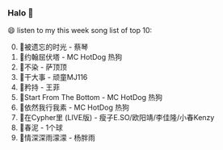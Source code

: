 

### Halo 👋

😄 listen to my this week song list of top 10:

0. 🌈被遗忘的时光 - 蔡琴
1. 🌈约翰屈伏塔 - MC HotDog 热狗
2. 🌈不染 - 萨顶顶
3. 🌈干大事 - 顽童MJ116
4. 🌈矜持 - 王菲
5. 🌈Start From The Bottom - MC HotDog 热狗
6. 🌈依然我行我素 - MC HotDog 热狗
7. 🌈在Cypher里  (LIVE版) - 瘦子E.SO/欧阳靖/李佳隆/小春Kenzy
8. 🌈春泥 - 1个球
9. 🌈情深深雨濛濛 - 杨胖雨

